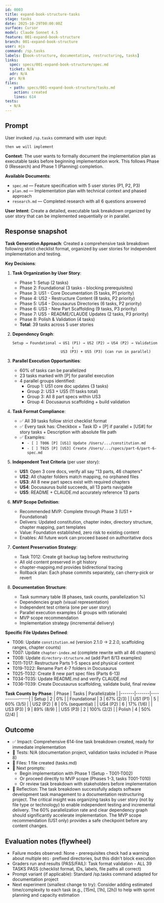 ```yaml
---
id: 0003
title: expand-book-structure-tasks
stage: tasks
date: 2025-10-29T00:00:00Z
surface: Cursor
model: Claude Sonnet 4.5
feature: 001-expand-book-structure
branch: 001-expand-book-structure
user: mjs
command: /sp.tasks
labels: [book-structure, documentation, restructuring, tasks]
links:
  spec: specs/001-expand-book-structure/spec.md
  ticket: N/A
  adr: N/A
  pr: N/A
files:
  - path: specs/001-expand-book-structure/tasks.md
    action: created
    lines: 614
tests:
  - N/A
---
```


## Prompt

User invoked `/sp.tasks` command with user input:

```
then we will implement
```

**Context**: The user wants to formally document the implementation plan as executable tasks before beginning implementation work. This follows Phase 0 (Research) and Phase 1 (Planning) completion.

**Available Documents**:
- `spec.md` — Feature specification with 5 user stories (P1, P2, P3)
- `plan.md` — Implementation plan with technical context and phased approach
- `research.md` — Completed research with all 6 questions answered

**User Intent**: Create a detailed, executable task breakdown organized by user story that can be implemented sequentially or in parallel.

## Response snapshot

**Task Generation Approach**: Created a comprehensive task breakdown following strict checklist format, organized by user stories for independent implementation and testing.

**Key Decisions**:

1. **Task Organization by User Story**:
   - Phase 1: Setup (2 tasks)
   - Phase 2: Foundational (3 tasks - blocking prerequisites)
   - Phase 3: US1 - Core Documentation (5 tasks, P1 priority)
   - Phase 4: US2 - Restructure Content (8 tasks, P2 priority)
   - Phase 5: US4 - Docusaurus Directories (6 tasks, P2 priority)
   - Phase 6: US3 - New Part Scaffolding (9 tasks, P3 priority)
   - Phase 7: US5 - README/CLAUDE Updates (2 tasks, P3 priority)
   - Phase 8: Polish & Validation (4 tasks)
   - **Total**: 39 tasks across 5 user stories

2. **Dependency Graph**:
   ```
   Setup → Foundational → US1 (P1) → US2 (P2) → US4 (P2) → Validation
                              ↓
                         US3 (P3) + US5 (P3) (can run in parallel)
   ```

3. **Parallel Execution Opportunities**:
   - 60% of tasks can be parallelized
   - 23 tasks marked with [P] for parallel execution
   - 4 parallel groups identified:
     - Group 1: US1 core doc updates (3 tasks)
     - Group 2: US3 + US5 (11 tasks total)
     - Group 3: All 8 part specs within US3
     - Group 4: Docusaurus scaffolding + build validation

4. **Task Format Compliance**:
   - ✅ All 39 tasks follow strict checklist format
   - ✅ Every task has: Checkbox + Task ID + [P] if parallel + [US#] for story tasks + Description with absolute file path
   - ✅ Examples:
     - `- [ ] T006 [P] [US1] Update /Users/.../constitution.md`
     - `- [ ] T025 [P] [US3] Create /Users/.../specs/part-6/part-6-spec.md`

5. **Independent Test Criteria** (per user story):
   - **US1**: Open 3 core docs, verify all say "13 parts, 46 chapters"
   - **US2**: All chapter folders match mapping, no orphaned files
   - **US3**: All 8 new part specs exist with required chapters
   - **US4**: Docusaurus build succeeds, all 13 parts navigable
   - **US5**: README + CLAUDE.md accurately reference 13 parts

6. **MVP Scope Definition**:
   - Recommended MVP: Complete through Phase 3 (US1 + Foundational)
   - Delivers: Updated constitution, chapter index, directory structure, chapter mapping, part templates
   - Value: Foundation established, zero risk to existing content
   - Enables: All future work can proceed based on authoritative docs

7. **Content Preservation Strategy**:
   - Task T012: Create git backup tag before restructuring
   - All old content preserved in git history
   - chapter-mapping.md provides bidirectional tracing
   - Rollback plan: Each phase commits separately, can cherry-pick or revert

8. **Documentation Structure**:
   - Task summary table (8 phases, task counts, parallelization %)
   - Dependencies graph (visual representation)
   - Independent test criteria (one per user story)
   - Parallel execution examples (4 groups with rationale)
   - MVP scope recommendation
   - Implementation strategy (incremental delivery)

**Specific File Updates Defined**:
- T006: Update `constitution.md` (version 2.1.0 → 2.2.0, scaffolding ranges, chapter counts)
- T007: Update `chapter-index.md` (complete rewrite with all 46 chapters)
- T008: Update `directory-structure.md` (add Part 8/13 examples)
- T011-T017: Restructure Parts 1-5 specs and physical content
- T019-T022: Rename Part 4-7 folders in Docusaurus
- T025-T032: Create 8 new part spec files (Parts 6-13)
- T034-T035: Update README.md and verify CLAUDE.md
- T036-T039: Create Docusaurus scaffolding, validate build, final review

**Task Counts by Phase**:
| Phase | Tasks | Parallelizable |
|-------|-------|----------------|
| Setup | 2 | 0% |
| Foundational | 3 | 67% (2/3) |
| US1 (P1) | 5 | 60% (3/5) |
| US2 (P2) | 8 | 0% (sequential) |
| US4 (P2) | 6 | 17% (1/6) |
| US3 (P3) | 9 | 89% (8/9) |
| US5 (P3) | 2 | 100% (2/2) |
| Polish | 4 | 50% (2/4) |

## Outcome

- ✅ Impact: Comprehensive 614-line task breakdown created, ready for immediate implementation
- 🧪 Tests: N/A (documentation project, validation tasks included in Phase 8)
- 📁 Files: 1 file created (tasks.md)
- 🔁 Next prompts: 
  - Begin implementation with Phase 1 (Setup - T001-T002)
  - Or proceed directly to MVP scope (Phases 1-3, tasks T001-T010)
  - Or review task breakdown with stakeholders before implementation
- 🧠 Reflection: The task breakdown successfully adapts software development task management to a documentation restructuring project. The critical insight was organizing tasks by user story (not by file type or technology) to enable independent testing and incremental delivery. The 60% parallelization rate and clear dependency graph should significantly accelerate implementation. The MVP scope recommendation (US1 only) provides a safe checkpoint before any content changes.

## Evaluation notes (flywheel)

- Failure modes observed: None - prerequisites check had a warning about multiple `001-` prefixed directories, but this didn't block execution
- Graders run and results (PASS/FAIL): Task format validation - ALL 39 TASKS PASS (checklist format, IDs, labels, file paths all correct)
- Prompt variant (if applicable): Standard /sp.tasks command adapted for documentation project
- Next experiment (smallest change to try): Consider adding estimated time/complexity to each task (e.g., [15m], [1h], [2h]) to help with sprint planning and capacity estimation
